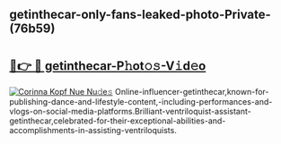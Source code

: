 ## getinthecar-only-fans​-leaked-photo​-Private-(76b59)


# <h2><a href="https://mediaupload.pro?title=getinthecar&ref=git">🔗👉 🔴 getinthecar-P𝚑ot𝚘𝚜-V𝚒d𝚎o</a></h2>

[![Corinna Kopf Nue Nu𝚍e𝚜](https://i.imgur.com/0qMVB7G.gif)](https://mediaupload.pro?title=getinthecar&ref=git)
Online-influencer-getinthecar,known-for-publishing-dance-and-lifestyle-content,-including-performances-and-vlogs-on-social-media-platforms.Brilliant-ventriloquist-assistant-getinthecar,celebrated-for-their-exceptional-abilities-and-accomplishments-in-assisting-ventriloquists.  